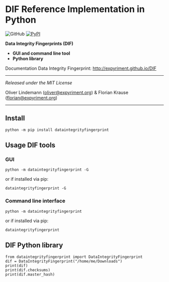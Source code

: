 DIF Reference Implementation in Python  
======================================

![GitHub](https://img.shields.io/pypi/l/dataintegrityfingerprint?style=flat)
[![PyPI](https://img.shields.io/pypi/v/dataintegrityfingerprint?style=flat)](https://pypi.org/project/dataintegrityfingerprint/)

**Data Integrity Fingerprints (DIF)**
* **GUI and command line tool**
* **Python library**

Documentation Data Integrity Fingerprint: http://expyriment.github.io/DIF

---

*Released under the MIT License*

Oliver Lindemann (oliver@expyriment.org) & Florian Krause (florian@expyriment.org)

---


## Install


```
python -m pip install dataintegrityfingerprint
```

## Usage DIF tools
### GUI

```
python -m dataintegrityfingerprint -G
```

or if installed via pip:

```
dataintegrityfingerprint -G
```


### Command line interface

```
python -m dataintegrityfingerprint
```

or if installed via pip:

```
dataintegrityfingerprint
```

## DIF Python library

```
from dataintegrityfingerprint import DataIntegrityFingerprint
dif = DataIntegrityFingerprint("/home/me/Downloads")
print(dif)
print(dif.checksums)
print(dif.master_hash)
```
